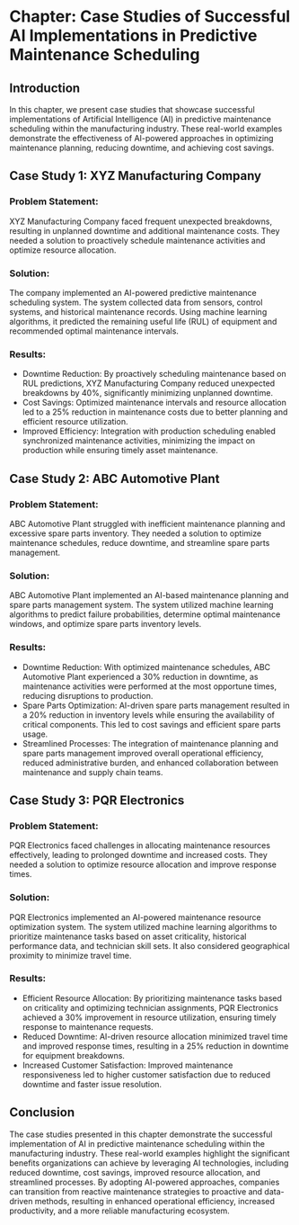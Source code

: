 Chapter: Case Studies of Successful AI Implementations in Predictive Maintenance Scheduling
===========================================================================================

Introduction
------------

In this chapter, we present case studies that showcase successful implementations of Artificial Intelligence (AI) in predictive maintenance scheduling within the manufacturing industry. These real-world examples demonstrate the effectiveness of AI-powered approaches in optimizing maintenance planning, reducing downtime, and achieving cost savings.

Case Study 1: XYZ Manufacturing Company
---------------------------------------

### Problem Statement:

XYZ Manufacturing Company faced frequent unexpected breakdowns, resulting in unplanned downtime and additional maintenance costs. They needed a solution to proactively schedule maintenance activities and optimize resource allocation.

### Solution:

The company implemented an AI-powered predictive maintenance scheduling system. The system collected data from sensors, control systems, and historical maintenance records. Using machine learning algorithms, it predicted the remaining useful life (RUL) of equipment and recommended optimal maintenance intervals.

### Results:

* Downtime Reduction: By proactively scheduling maintenance based on RUL predictions, XYZ Manufacturing Company reduced unexpected breakdowns by 40%, significantly minimizing unplanned downtime.
* Cost Savings: Optimized maintenance intervals and resource allocation led to a 25% reduction in maintenance costs due to better planning and efficient resource utilization.
* Improved Efficiency: Integration with production scheduling enabled synchronized maintenance activities, minimizing the impact on production while ensuring timely asset maintenance.

Case Study 2: ABC Automotive Plant
----------------------------------

### Problem Statement:

ABC Automotive Plant struggled with inefficient maintenance planning and excessive spare parts inventory. They needed a solution to optimize maintenance schedules, reduce downtime, and streamline spare parts management.

### Solution:

ABC Automotive Plant implemented an AI-based maintenance planning and spare parts management system. The system utilized machine learning algorithms to predict failure probabilities, determine optimal maintenance windows, and optimize spare parts inventory levels.

### Results:

* Downtime Reduction: With optimized maintenance schedules, ABC Automotive Plant experienced a 30% reduction in downtime, as maintenance activities were performed at the most opportune times, reducing disruptions to production.
* Spare Parts Optimization: AI-driven spare parts management resulted in a 20% reduction in inventory levels while ensuring the availability of critical components. This led to cost savings and efficient spare parts usage.
* Streamlined Processes: The integration of maintenance planning and spare parts management improved overall operational efficiency, reduced administrative burden, and enhanced collaboration between maintenance and supply chain teams.

Case Study 3: PQR Electronics
-----------------------------

### Problem Statement:

PQR Electronics faced challenges in allocating maintenance resources effectively, leading to prolonged downtime and increased costs. They needed a solution to optimize resource allocation and improve response times.

### Solution:

PQR Electronics implemented an AI-powered maintenance resource optimization system. The system utilized machine learning algorithms to prioritize maintenance tasks based on asset criticality, historical performance data, and technician skill sets. It also considered geographical proximity to minimize travel time.

### Results:

* Efficient Resource Allocation: By prioritizing maintenance tasks based on criticality and optimizing technician assignments, PQR Electronics achieved a 30% improvement in resource utilization, ensuring timely response to maintenance requests.
* Reduced Downtime: AI-driven resource allocation minimized travel time and improved response times, resulting in a 25% reduction in downtime for equipment breakdowns.
* Increased Customer Satisfaction: Improved maintenance responsiveness led to higher customer satisfaction due to reduced downtime and faster issue resolution.

Conclusion
----------

The case studies presented in this chapter demonstrate the successful implementation of AI in predictive maintenance scheduling within the manufacturing industry. These real-world examples highlight the significant benefits organizations can achieve by leveraging AI technologies, including reduced downtime, cost savings, improved resource allocation, and streamlined processes. By adopting AI-powered approaches, companies can transition from reactive maintenance strategies to proactive and data-driven methods, resulting in enhanced operational efficiency, increased productivity, and a more reliable manufacturing ecosystem.
